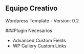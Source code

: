 ## Equipo Creativo

Wordpress Template - Version: 0.2

###Plugin Necesarios

* Advanced Custom Fields
* WP Gallery Custom Links